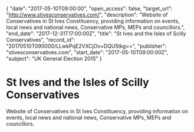 {
  "date": "2017-05-10T09:00:00", 
  "open_access": false, 
  "target_url": "http://www.stivesconservatives.com/", 
  "description": "Website of Conservatives in St Ives Constituency, providing information on events, local news and national news, Conservative MPs, MEPs and councillors.", 
  "end_date": "2017-12-31T17:00:00Z", 
  "title": "St Ives and the Isles of Scilly Conservatives", 
  "record_id": "20170510T090000/LLwkPqE2VXCjOv+DQU5tkg==", 
  "publisher": "stivesconservatives.com", 
  "start_date": "2017-05-10T09:00:00Z", 
  "subject": "UK General Election 2015"
}

# St Ives and the Isles of Scilly Conservatives

Website of Conservatives in St Ives Constituency, providing information on events, local news and national news, Conservative MPs, MEPs and councillors.